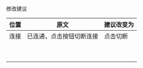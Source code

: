 
修改建议

|位置|原文|建议改变为|
|---|---|---|
| 连接 | 已连通，点击按钮切断连接 |  点击切断|
|  |  |  |
|  |  |  |
|  |  |  |
|  |  |  |
|  |  |  |
|  |  |  |
|  |  |  |
|  |  |  |
|  |  |  |

